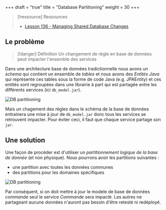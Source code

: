 +++
draft = "true"
title = "Database Partitioning"
weight = 30
+++

> [!ressource] Ressources
> - [Lesson 136 - Managing Shared Database Changes ](https://youtu.be/cvcX5XG6oew)


## Le problème
> [!danger] Définition
>  Un changement de règle en base de données peut impacter l'ensemble des services

Dans une architecture base de données tradictionnelle nous avons un *schema* qui contient un ensemble de *tables* et nous avons des *Entités Java* qui représente ces tables sous la forme de code Java (e.g. JPAEntity) et ces entités sont regroupées dans une librairie à part qui est partagée entre les différents services (ici `db_model.jar`).

![DB partitioning](../images/db_partitioning1.png)

Mais un chagement des règles dans le schéma de la base de données entrainera une mise à jour de `db_model.jar` donc tous les services se retrouvent impacter. Pour éviter ceci, il faut que chaque service partage son `jar`. 

## Une solution

Une façon de procéder est d'utiliser un *partitionnement logique de la base de donnée* (et non physique). Nous pourrons avoir les partitions suivantes :
- une partition avec toutes les données communes
- des partitions pour les domaines spécifiques 

![DB partitioning](../images/db_partitioning2.png?width=37pc)


Par conséquent, si on doit mettre à jour le modele de base de données *commande* seul le service *Commande* sera impacté. Les autres ne partageant aucune données n'auront pas besoin d'être retesté ni redéployé.
